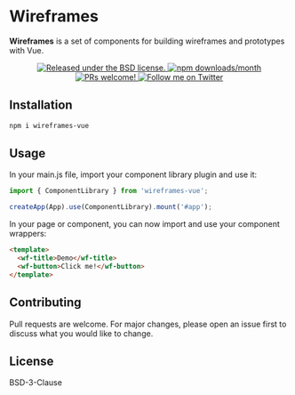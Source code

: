 # Wireframes

**Wireframes** is a set of components for building wireframes and prototypes with Vue.

<p align="center">
  <a href="../../LICENSE">
    <img alt="Released under the BSD license." src="https://img.shields.io/badge/license-BSD-blue.svg"  />
  </a>
  <a href="https://www.npmjs.com/package/wireframes-vue">
    <img alt="npm downloads/month" src="https://img.shields.io/npm/dm/wireframes-vue"  />
  </a>
  <a href="../../issues">
    <img alt="PRs welcome!" src="https://img.shields.io/badge/PRs-welcome-brightgreen.svg?style=flat"  />
  </a>
  <a href="https://twitter.com/salteadorneodev">
    <img alt="Follow me on Twitter" src="https://img.shields.io/twitter/follow/salteadorneodev.svg?label=follow+@salteadorneodev&style=social&logo=twitter"/>
  </a>
</p>

## Installation

```bash
npm i wireframes-vue
```

## Usage

In your main.js file, import your component library plugin and use it:

```javascript
import { ComponentLibrary } from 'wireframes-vue';

createApp(App).use(ComponentLibrary).mount('#app');
```

In your page or component, you can now import and use your component wrappers:

```html
<template>
  <wf-title>Demo</wf-title>
  <wf-button>Click me!</wf-button>
</template>
```

## Contributing

Pull requests are welcome. For major changes, please open an issue first to discuss what you would like to change.

## License

BSD-3-Clause
